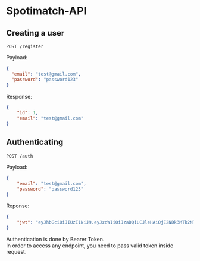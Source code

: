 # Spotimatch-API


## Creating a user

`POST /register`

Payload:
```json
{
  "email": "test@gmail.com",
  "password": "password123"
}
```

Response:
```json
{
    "id": 1,
    "email": "test@gmail.com"
}
```


## Authenticating

`POST /auth`

Payload:  
```json
{
    "email": "test@gmail.com",
    "password": "password123"
}
```

Reponse:
```json
{
    "jwt": "eyJhbGciOiJIUzI1NiJ9.eyJzdWIiOiJzaDQiLCJleHAiOjE2NDk3MTk2NTIsImlhdCI6MTY0OTcxNjA1Mn0.SOBGleBZnZ-nBRMRtAX703CYZzt1OP-vbZItOs9lrVo"
}
```

Authentication is done by Bearer Token.  
In order to access any endpoint, you need to pass valid token inside request.
